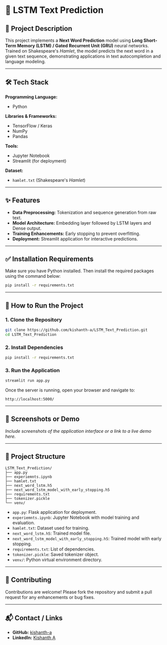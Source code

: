 # 🧠 LSTM Text Prediction

## 📖 Project Description

This project implements a **Next Word Prediction** model using **Long Short-Term Memory (LSTM) / Gated Recurrent Unit (GRU)** neural networks. Trained on Shakespeare's *Hamlet*, the model predicts the next word in a given text sequence, demonstrating applications in text autocompletion and language modeling.

---

## 🛠️ Tech Stack

**Programming Language:**
- Python

**Libraries & Frameworks:**
- TensorFlow / Keras
- NumPy
- Pandas

**Tools:**
- Jupyter Notebook
- Streamlit (for deployment)

**Dataset:**
- `hamlet.txt` (Shakespeare's *Hamlet*)

---

## ✨ Features

- **Data Preprocessing:** Tokenization and sequence generation from raw text.
- **Model Architecture:** Embedding layer followed by LSTM layers and Dense output.
- **Training Enhancements:** Early stopping to prevent overfitting.
- **Deployment:** Streamlit application for interactive predictions.

---

## ✅ Installation Requirements

Make sure you have Python installed. Then install the required packages using the command below:

```bash
pip install -r requirements.txt
```

---

## 🚀 How to Run the Project

### 1. Clone the Repository

```bash
git clone https://github.com/kishanth-a/LSTM_Text_Prediction.git
cd LSTM_Text_Prediction
```

### 2. Install Dependencies

```bash
pip install -r requirements.txt
```

### 3. Run the Application

```bash
streamlit run app.py
```

Once the server is running, open your browser and navigate to:

```
http://localhost:5000/
```

---

## 📸 Screenshots or Demo

*Include screenshots of the application interface or a link to a live demo here.*

---

## 📁 Project Structure

```plaintext
LSTM_Text_Prediction/
├── app.py
├── experiemnts.ipynb
├── hamlet.txt
├── next_word_lstm.h5
├── next_word_lstm_model_with_early_stopping.h5
├── requirements.txt
├── tokenizer.pickle
└── venv/
```

- `app.py`: Flask application for deployment.  
- `experiemnts.ipynb`: Jupyter Notebook with model training and evaluation.  
- `hamlet.txt`: Dataset used for training.  
- `next_word_lstm.h5`: Trained model file.  
- `next_word_lstm_model_with_early_stopping.h5`: Trained model with early stopping.  
- `requirements.txt`: List of dependencies.  
- `tokenizer.pickle`: Saved tokenizer object.  
- `venv/`: Python virtual environment directory.

---

## 🤝 Contributing

Contributions are welcome! Please fork the repository and submit a pull request for any enhancements or bug fixes.

---

## 📬 Contact / Links

- **GitHub:** [kishanth-a](https://github.com/kishanth-a)
- **LinkedIn:** [Kishanth A](https://www.linkedin.com/in/kishanth-arunachalam/)
